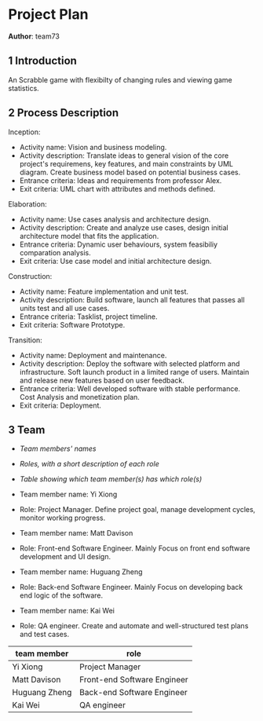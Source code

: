 # Project Plan

**Author**: team73

## 1 Introduction

An Scrabble game with flexibilty of changing rules and viewing game statistics.

## 2 Process Description

Inception:
- Activity name: Vision and business modeling.
- Activity description: Translate ideas to general vision of the core project's requiremens, key features, and main constraints by UML diagram. Create business model based on potential business cases.
- Entrance criteria: Ideas and requirements from professor Alex.
- Exit criteria: UML chart with attributes and methods defined. 

Elaboration:
- Activity name: Use cases analysis and architecture design.
- Activity description: Create and analyze use cases, design initial architecture model that fits the application.
- Entrance criteria: Dynamic user behaviours, system feasibiliy comparation analysis.
- Exit criteria: Use case model and initial architecture design.

Construction:
- Activity name: Feature implementation and unit test.
- Activity description: Build software, launch all features that passes all units test and all use cases.
- Entrance criteria: Tasklist, project timeline.
- Exit criteria: Software Prototype.

Transition:
- Activity name: Deployment and maintenance.
- Activity description: Deploy the software with selected platform and infrastructure. Soft launch product in a limited range of users. Maintain and release new features based on user feedback.
- Entrance criteria: Well developed software with stable performance. Cost Analysis and monetization plan.
- Exit criteria: Deployment.

## 3 Team

- *Team members' names*
- *Roles, with a short description of each role*
- *Table showing which team member(s) has which role(s)*

- Team member name: Yi Xiong
- Role: Project Manager. Define project goal, manage development cycles, monitor working progress.

- Team member name: Matt Davison
- Role: Front-end Software Engineer. Mainly Focus on front end software development and UI design.

- Team member name: Huguang Zheng
- Role: Back-end Software Engineer. Mainly Focus on developing back end logic of the software.

- Team member name: Kai Wei
- Role: QA engineer. Create and automate and well-structured test plans and test cases.


| team member   | role                        |
|---------------|-----------------------------|
| Yi Xiong      | Project Manager             |
| Matt Davison  | Front-end Software Engineer |
| Huguang Zheng | Back-end Software Engineer  |
| Kai Wei       | QA engineer                 |






